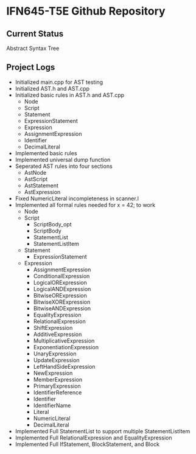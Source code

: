 # IFN645-T5E Github Repository

## Current Status
Abstract Syntax Tree

## Project Logs
- Initialized main.cpp for AST testing
- Initialized AST.h and AST.cpp
- Initialized basic rules in AST.h and AST.cpp
	- Node
	- Script
	- Statement
	- ExpressionStatement
	- Expression
	- AssignmentExpression
	- Identifier
	- DecimalLiteral
- Implemented basic rules
- Implemented universal dump function
- Seperated AST rules into four sections
	- AstNode
	- AstScript
	- AstStatement
	- AstExpression
- Fixed NumericLiteral incompleteness in scanner.l
- Implemented all formal rules needed for x = 42; to work
	- Node
	- Script
		- ScriptBody_opt
		- ScriptBody
		- StatementList
		- StatementListItem
	- Statement
		- ExpressionStatement
	- Expression
		- AssignmentExpression
		- ConditionalExpression
		- LogicalORExpression
		- LogicalANDExpression
		- BitwiseORExpression
		- BitwiseXORExpression
		- BitwiseANDExpression
		- EqualityExpression
		- RelationalExpression
		- ShiftExpression
		- AdditiveExpression
		- MultiplicativeExpression
		- ExponentiationExpression
		- UnaryExpression
		- UpdateExpression
		- LeftHandSideExpression
		- NewExpression
		- MemberExpression
		- PrimaryExpression
		- IdentifierReference
		- Identifier
		- IdentifierName
		- Literal
		- NumericLiteral
		- DecimalLiteral
- Implemented Full StatementList to support multiple StatementListItem
- Implemented Full RelationalExpression and EqualityExpression
- Implemented Full IfStatement, BlockStatement, and Block
